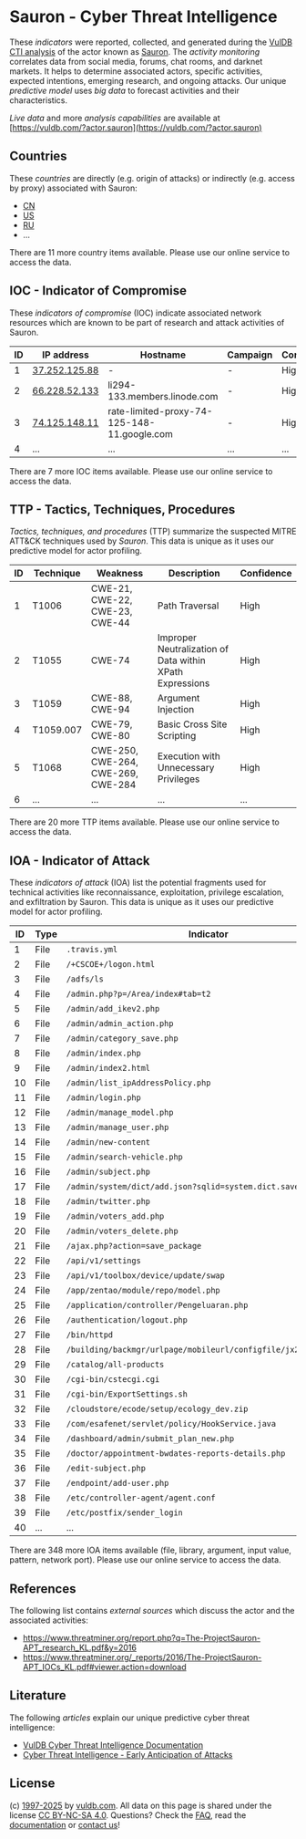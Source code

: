 # Sauron - Cyber Threat Intelligence

These _indicators_ were reported, collected, and generated during the [VulDB CTI analysis](https://vuldb.com/?kb.cti) of the actor known as [Sauron](https://vuldb.com/?actor.sauron). The _activity monitoring_ correlates data from social media, forums, chat rooms, and darknet markets. It helps to determine associated actors, specific activities, expected intentions, emerging research, and ongoing attacks. Our unique _predictive model_ uses _big data_ to forecast activities and their characteristics.

_Live data_ and more _analysis capabilities_ are available at [https://vuldb.com/?actor.sauron](https://vuldb.com/?actor.sauron)

## Countries

These _countries_ are directly (e.g. origin of attacks) or indirectly (e.g. access by proxy) associated with Sauron:

* [CN](https://vuldb.com/?country.cn)
* [US](https://vuldb.com/?country.us)
* [RU](https://vuldb.com/?country.ru)
* ...

There are 11 more country items available. Please use our online service to access the data.

## IOC - Indicator of Compromise

These _indicators of compromise_ (IOC) indicate associated network resources which are known to be part of research and attack activities of Sauron.

ID | IP address | Hostname | Campaign | Confidence
-- | ---------- | -------- | -------- | ----------
1 | [37.252.125.88](https://vuldb.com/?ip.37.252.125.88) | - | - | High
2 | [66.228.52.133](https://vuldb.com/?ip.66.228.52.133) | li294-133.members.linode.com | - | High
3 | [74.125.148.11](https://vuldb.com/?ip.74.125.148.11) | rate-limited-proxy-74-125-148-11.google.com | - | High
4 | ... | ... | ... | ...

There are 7 more IOC items available. Please use our online service to access the data.

## TTP - Tactics, Techniques, Procedures

_Tactics, techniques, and procedures_ (TTP) summarize the suspected MITRE ATT&CK techniques used by _Sauron_. This data is unique as it uses our predictive model for actor profiling.

ID | Technique | Weakness | Description | Confidence
-- | --------- | -------- | ----------- | ----------
1 | T1006 | CWE-21, CWE-22, CWE-23, CWE-44 | Path Traversal | High
2 | T1055 | CWE-74 | Improper Neutralization of Data within XPath Expressions | High
3 | T1059 | CWE-88, CWE-94 | Argument Injection | High
4 | T1059.007 | CWE-79, CWE-80 | Basic Cross Site Scripting | High
5 | T1068 | CWE-250, CWE-264, CWE-269, CWE-284 | Execution with Unnecessary Privileges | High
6 | ... | ... | ... | ...

There are 20 more TTP items available. Please use our online service to access the data.

## IOA - Indicator of Attack

These _indicators of attack_ (IOA) list the potential fragments used for technical activities like reconnaissance, exploitation, privilege escalation, and exfiltration by Sauron. This data is unique as it uses our predictive model for actor profiling.

ID | Type | Indicator | Confidence
-- | ---- | --------- | ----------
1 | File | `.travis.yml` | Medium
2 | File | `/+CSCOE+/logon.html` | High
3 | File | `/adfs/ls` | Medium
4 | File | `/admin.php?p=/Area/index#tab=t2` | High
5 | File | `/admin/add_ikev2.php` | High
6 | File | `/admin/admin_action.php` | High
7 | File | `/admin/category_save.php` | High
8 | File | `/admin/index.php` | High
9 | File | `/admin/index2.html` | High
10 | File | `/admin/list_ipAddressPolicy.php` | High
11 | File | `/admin/login.php` | High
12 | File | `/admin/manage_model.php` | High
13 | File | `/admin/manage_user.php` | High
14 | File | `/admin/new-content` | High
15 | File | `/admin/search-vehicle.php` | High
16 | File | `/admin/subject.php` | High
17 | File | `/admin/system/dict/add.json?sqlid=system.dict.save` | High
18 | File | `/admin/twitter.php` | High
19 | File | `/admin/voters_add.php` | High
20 | File | `/admin/voters_delete.php` | High
21 | File | `/ajax.php?action=save_package` | High
22 | File | `/api/v1/settings` | High
23 | File | `/api/v1/toolbox/device/update/swap` | High
24 | File | `/app/zentao/module/repo/model.php` | High
25 | File | `/application/controller/Pengeluaran.php` | High
26 | File | `/authentication/logout.php` | High
27 | File | `/bin/httpd` | Medium
28 | File | `/building/backmgr/urlpage/mobileurl/configfile/jx2_config.ini` | High
29 | File | `/catalog/all-products` | High
30 | File | `/cgi-bin/cstecgi.cgi` | High
31 | File | `/cgi-bin/ExportSettings.sh` | High
32 | File | `/cloudstore/ecode/setup/ecology_dev.zip` | High
33 | File | `/com/esafenet/servlet/policy/HookService.java` | High
34 | File | `/dashboard/admin/submit_plan_new.php` | High
35 | File | `/doctor/appointment-bwdates-reports-details.php` | High
36 | File | `/edit-subject.php` | High
37 | File | `/endpoint/add-user.php` | High
38 | File | `/etc/controller-agent/agent.conf` | High
39 | File | `/etc/postfix/sender_login` | High
40 | ... | ... | ...

There are 348 more IOA items available (file, library, argument, input value, pattern, network port). Please use our online service to access the data.

## References

The following list contains _external sources_ which discuss the actor and the associated activities:

* https://www.threatminer.org/report.php?q=The-ProjectSauron-APT_research_KL.pdf&y=2016
* https://www.threatminer.org/_reports/2016/The-ProjectSauron-APT_IOCs_KL.pdf#viewer.action=download

## Literature

The following _articles_ explain our unique predictive cyber threat intelligence:

* [VulDB Cyber Threat Intelligence Documentation](https://vuldb.com/?kb.cti)
* [Cyber Threat Intelligence - Early Anticipation of Attacks](https://www.scip.ch/en/?labs.20201022)

## License

(c) [1997-2025](https://vuldb.com/?kb.changelog) by [vuldb.com](https://vuldb.com/?kb.about). All data on this page is shared under the license [CC BY-NC-SA 4.0](https://creativecommons.org/licenses/by-nc-sa/4.0/). Questions? Check the [FAQ](https://vuldb.com/?kb.faq), read the [documentation](https://vuldb.com/?kb) or [contact us](https://vuldb.com/?contact)!

